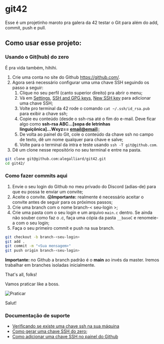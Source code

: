 # git42

Esse é um projetinho maroto pra galera da 42 testar o Git para além do add, commit, push e pull.

## Como usar esse projeto:

### Usando o Git(hub) do zero

É pra vida também, hihihi.

1. Crie uma conta no site do Github https://github.com/.
1. Agora será necessário configurar uma uma chave SSH seguindo os passo a seguir:
	1. Clique no seu perfil (canto superior direito) pra abrir o menu;
	1. Vá em [Settings](https://github.com/settings/profile), [SSH and GPG keys](https://github.com/settings/keys), [New SSH key](https://github.com/settings/keys) para adicionar uma chave SSH;
	1. Volte pro terminal da 42 rode o comando `cat ~/.ssh/id_rsa.pub` para exibir a chave ssh;
	1. Copie eu conteúdo (desde o ssh-rsa até o fim do e-mail. Deve ficar algo como __ssh-rsa ABC...[sopa de letrinhas linguiçônica]...Wxyz== <email@email>__);
	1. De volta ao painel do Git, cole o conteúdo da chave ssh no campo de texto, dê um nome qualquer para chave e salve;
	1. Volte para o terminal da intra e teste usando `ssh -T git@github.com`.
1. Dê um clone nesse repositório no seu terminal e entre na pasta.

```sh
git clone git@github.com:alegalliard/git42.git
cd git42/
```


### Como fazer commits aqui

1. Envie o seu login do Github no meu privado do Discord (adias-de) para que eu possa te enviar um convite;
1. Aceite o convite. 😱**Importante:** realmente é necessário aceitar o convite antes de seguir para os próximos passos;
1. Crie uma branch com o nome branch-< seu-login >;
1. Crie uma pasta com o seu login e um arquivo `main.c` dentro. Se ainda não souber como faz o .c, faça uma cópia da pasta `__baseC` e renomeie-a com o seu login;
1. Faça o seu primeiro commit e push na sua branch.

```sh
git checkout -b branch-<seu-login>
git add .
git commit -m "<Sua mensagem>"
git push origin branch-<seu-login>
```

**Importante:** no Github a branch padrão é o **main** ao invés da master. Iremos trabalhar em branches isoladas inicialmente.

That's all, folks!

Vamos praticar like a boss.

![Praticar](https://i.giphy.com/media/dZfYddDBa5hDO/giphy-downsized-large.gif "Bollywood Norris.")


Salut!

### Documentação de suporte

* [Verificando se existe uma chave ssh na sua máquina](https://docs.github.com/en/github/authenticating-to-github/connecting-to-github-with-ssh/checking-for-existing-ssh-keys) 
* [Como gerar uma chave SSH do zero](https://docs.github.com/en/github/authenticating-to-github/connecting-to-github-with-ssh/generating-a-new-ssh-key-and-adding-it-to-the-ssh-agent);
* [Como adicionar uma chave SSH no painel do Github](https://docs.github.com/en/github/authenticating-to-github/connecting-to-github-with-ssh/adding-a-new-ssh-key-to-your-github-account)
